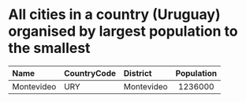 # All cities in a country (Uruguay) organised by largest population to the smallest

| Name | CountryCode | District | Population |
| :--- | :--- | :--- | :---: |
|Montevideo|URY|Montevideo|1236000|
